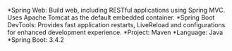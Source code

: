 *Spring Web: Build web, including RESTful applications using Spring MVC. Uses Apache Tomcat as the default embedded container.
*Spring Boot DevTools: Provides fast application restarts, LiveReload and configurations for enhanced development experience.
*Project: Maven
*Language: Java
*Spring Boot: 3.4.2
